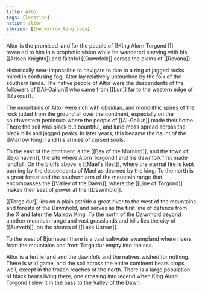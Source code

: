 ```yaml
---
title: Altor
tags: [location]
nation: altor
stories: [the_marrow_king_saga]
---
```


Altor is the promised land for the people of [[King Alorn Torgond I]], revealed to him in a prophetic vision while he wandered starving with his [[Arisen Knights]] and faithful [[Dawnfolk]] across the plains of [[Revana]].

Historically near-impossible to navigate to due to a ring of jagged rocks mired in confusing fog, Altor lay relatively untouched by the folk of the southern lands. The native people of Altor were the descendents of the followers of [[Al-Gailun]] who came from [[Lun]] far to the western edge of [[Zakour]].

The mountains of Altor were rich with obsidian, and monolithic spires of the rock jutted from the ground all over the continent, especially on the southwestern peninsula where the people of [[Al-Gailun]] made their home. There the soil was black but bountiful, and lurid moss spread across the black hills and jagged peaks. In later years, this became the haunt of the [[Marrow King]] and his armies of cursed souls.

To the east of the continent is the [[Bay of the Morning]], and the town of [[Bjorhaven]], the site where Alorn Torgond I and his dawnfolk first made landfall. On the bluffs above is [[Mael's Rest]], where the eternal fire is kept burning by the descendents of Mael as decreed by the king. To the north is a great forest and the southern arm of the mountain range that encompasses the [[Valley of the Dawn]], where the [[Line of Torgond]] makes their seat of power at the [[Dawnhold]].

[[Torgaldur]] lies on a plain astride a great river to the west of the mountains and forests of the Dawnhold, and serves as the first line of defence from the X and later the Marrow King. To the north of the Dawnhold beyond another mountain range and vast grasslands and hills lies the city of [[Aurveth]], on the shores of [[Lake Ustvar]].

To the west of Bjorhaven there is a vast saltwater swampland where rivers from the mountains and from Torgaldur empty into the sea.

Altor is a fertile land and the dawnfolk and the natives wished for nothing. There is wild game, and the soil across the entire continent bears crops well, except in the frozen reaches of the north. There is a large population of black bears living there, one crossing into legend when King Alorn Torgond I slew it in the pass to the Valley of the Dawn.
